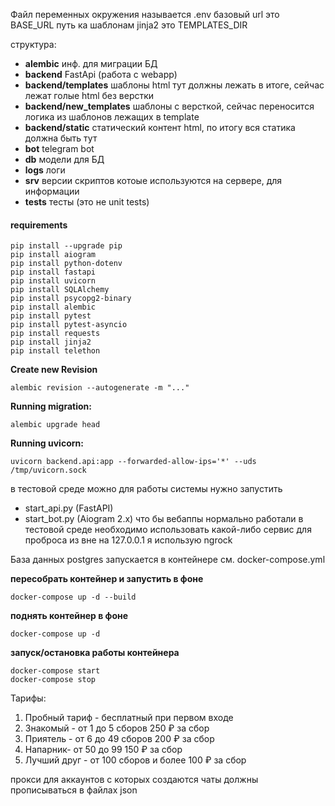Файл переменных окружения называется .env
базовый url это BASE_URL
путь ка шаблонам jinja2 это TEMPLATES_DIR

структура:
 - **alembic**           инф. для миграции БД
- **backend**            FastApi (работа с webapp)
- **backend/templates**  шаблоны html тут должны лежать в итоге, сейчас лежат голые html без верстки
- **backend/new_templates**  шаблоны с версткой, сейчас переносится логика из шаблонов лежащих в template
- **backend/static**         статический контент html, по итогу вся статика должна быть тут
- **bot**      telegram bot
- **db**       модели для БД
- **logs**     логи
- **srv**      версии скриптов котоые используются на сервере, для информации
- **tests**    тесты (это не unit tests)         

#### requirements
```shell
pip install --upgrade pip
pip install aiogram
pip install python-dotenv
pip install fastapi
pip install uvicorn
pip install SQLAlchemy
pip install psycopg2-binary
pip install alembic
pip install pytest
pip install pytest-asyncio
pip install requests
pip install jinja2
pip install telethon
```

**Create new Revision**
```shell
alembic revision --autogenerate -m "..."
```
**Running migration:**
```shell
alembic upgrade head
```
**Running uvicorn:**
```shell
uvicorn backend.api:app --forwarded-allow-ips='*' --uds /tmp/uvicorn.sock
```

в тестовой среде можно для работы системы нужно запустить
 - start_api.py   (FastAPI)
 - start_bot.py   (Aiogram 2.x)
что бы вебаппы нормально работали в тестовой среде необходимо 
использовать какой-либо сервис для проброса из вне на 127.0.0.1
я использую ngrock

База данных postgres запускается в контейнере см. docker-compose.yml

**пересобрать контейнер и запустить в фоне**
```shell
docker-compose up -d --build
```

**поднять контейнер в фоне**
```shell
docker-compose up -d
```

**запуск/остановка работы контейнера**
```shell
docker-compose start
docker-compose stop
```

Тарифы:
1. Пробный тариф - бесплатный при первом входе
2. Знакомый - от 1 до 5 сборов 250 ₽ за сбор
3. Приятель - от 6 до 49 сборов 200 ₽ за сбор
4. Напарник-  от 50 до 99 150 ₽ за сбор
5. Лучший друг - от 100 сборов и более 100 ₽ за сбор



прокси для аккаунтов с которых создаются чаты должны прописываться
в файлах json

